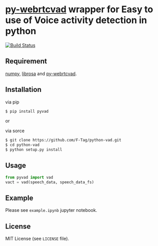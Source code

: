 # [py-webrtcvad](https://github.com/wiseman/py-webrtcvad) wrapper for Easy to use of Voice activity detection in python
[![Build Status](https://travis-ci.org/F-Tag/python-vad.svg?branch=master)](https://travis-ci.org/F-Tag/python-vad)

## Requirement
[numpy](https://github.com/numpy/numpy), 
[librosa](https://github.com/librosa/librosa) and 
[py-webrtcvad](https://github.com/wiseman/py-webrtcvad).

## Installation
via pip
```sh
$ pip install pyvad
```

or

via sorce
```sh
$ git clone https://github.com/F-Tag/python-vad.git
$ cd python-vad
$ python setup.py install
```

## Usage
```python
from pyvad import vad
vact = vad(speech_data, speech_data_fs)
```


## Example
Please see `example.ipynb` jupyter notebook.

## License
MIT License (see `LICENSE` file).

